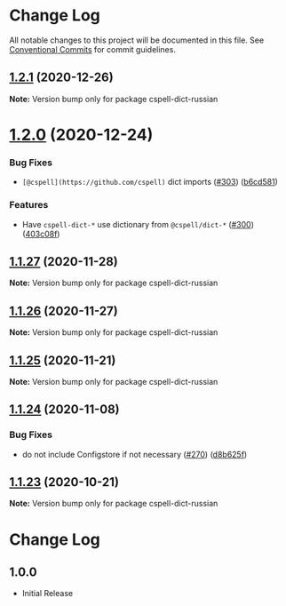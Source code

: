 # Change Log

All notable changes to this project will be documented in this file.
See [Conventional Commits](https://conventionalcommits.org) for commit guidelines.

## [1.2.1](https://github.com/streetsidesoftware/cspell-dicts/compare/cspell-dict-russian@1.2.0...cspell-dict-russian@1.2.1) (2020-12-26)

**Note:** Version bump only for package cspell-dict-russian





# [1.2.0](https://github.com/streetsidesoftware/cspell-dicts/compare/cspell-dict-russian@1.1.27...cspell-dict-russian@1.2.0) (2020-12-24)


### Bug Fixes

* `[@cspell](https://github.com/cspell)` dict imports ([#303](https://github.com/streetsidesoftware/cspell-dicts/issues/303)) ([b6cd581](https://github.com/streetsidesoftware/cspell-dicts/commit/b6cd58114caa8752fba69522e6b740a4be74dd6e))


### Features

* Have `cspell-dict-*` use dictionary from `@cspell/dict-*` ([#300](https://github.com/streetsidesoftware/cspell-dicts/issues/300)) ([403c08f](https://github.com/streetsidesoftware/cspell-dicts/commit/403c08fbd1d11a083f586e591b87ef9a47f71944))





## [1.1.27](https://github.com/streetsidesoftware/cspell-dicts/compare/cspell-dict-russian@1.1.26...cspell-dict-russian@1.1.27) (2020-11-28)

**Note:** Version bump only for package cspell-dict-russian





## [1.1.26](https://github.com/streetsidesoftware/cspell-dicts/compare/cspell-dict-russian@1.1.25...cspell-dict-russian@1.1.26) (2020-11-27)

**Note:** Version bump only for package cspell-dict-russian





## [1.1.25](https://github.com/streetsidesoftware/cspell-dicts/compare/cspell-dict-russian@1.1.24...cspell-dict-russian@1.1.25) (2020-11-21)

**Note:** Version bump only for package cspell-dict-russian

## [1.1.24](https://github.com/streetsidesoftware/cspell-dicts/compare/cspell-dict-russian@1.1.23...cspell-dict-russian@1.1.24) (2020-11-08)

### Bug Fixes

- do not include Configstore if not necessary ([#270](https://github.com/streetsidesoftware/cspell-dicts/issues/270)) ([d8b625f](https://github.com/streetsidesoftware/cspell-dicts/commit/d8b625f2f42d5cc6c4a9390216ac1e5037886e44))

## [1.1.23](https://github.com/streetsidesoftware/cspell-dicts/compare/cspell-dict-russian@1.1.22...cspell-dict-russian@1.1.23) (2020-10-21)

**Note:** Version bump only for package cspell-dict-russian

# Change Log

## 1.0.0

- Initial Release
